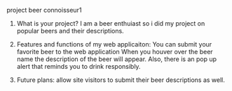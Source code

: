 project beer connoisseur1

1. What is your project? I am a beer enthuiast so i did my project on popular beers and their descriptions.

2. Features and functions of my web applicaiton: 
          You can submit your favorite beer to the web application
          When you houver over the beer name the description of the beer will appear. 
          Also, there is an pop up alert that reminds you to drink responsibly. 

3. Future plans:
          allow site visitors to submit their beer descriptions as well. 
